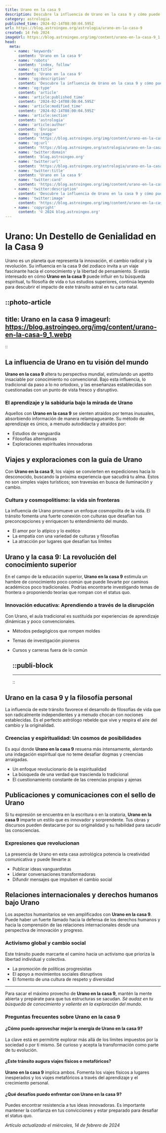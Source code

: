 ```yaml
---
title: Urano en la casa 9
description: Descubre la influencia de Urano en la casa 9 y cómo puede transformar tu búsqueda de conocimiento y aventuras espirituales.
category: astrologia
published_time: 2024-02-14T08:00:04.595Z
url: https://blog.astroingeo.org/astrologia/urano-en-la-casa-9
created: 14 Feb 2024
imageUrl: https://blog.astroingeo.org/img/content/urano-en-la-casa-9_1.webp
head:
  meta:
    - name: 'keywords'
      content: 'Urano en la casa 9'
    - name: 'robots'
      content: 'index, follow'
    - name: 'og:title'
      content: 'Urano en la casa 9'
    - name: 'og:description'
      content: 'Descubre la influencia de Urano en la casa 9 y cómo puede transformar tu búsqueda de conocimiento y aventuras espirituales.'
    - name: 'og:type'
      content: 'article'
    - name: 'article:published_time'
      content: '2024-02-14T08:00:04.595Z'
    - name: 'article:modified_time'
      content: '2024-02-14T08:00:04.595Z'
    - name: 'article:section'
      content: 'astrologia'
    - name: 'article:author'
      content: 'Enrique'
    - name: 'og:image'
      content: 'https://blog.astroingeo.org/img/content/urano-en-la-casa-9_1.webp'
    - name: 'og:url'
      content: 'https://blog.astroingeo.org/astrologia/urano-en-la-casa-9'
    - name: 'twitter:domain'
      content: 'blog.astroingeo.org'
    - name: 'twitter:url'
      content: 'https://blog.astroingeo.org/astrologia/urano-en-la-casa-9'
    - name: 'twitter:title'
      content: 'Urano en la casa 9'
    - name: 'twitter:card'
      content: 'https://blog.astroingeo.org/img/content/urano-en-la-casa-9_1.webp'
    - name: 'twitter:description'
      content: 'Descubre la influencia de Urano en la casa 9 y cómo puede transformar tu búsqueda de conocimiento y aventuras espirituales.'
    - name: 'twitter:image'
      content: 'https://blog.astroingeo.org/img/content/urano-en-la-casa-9_1.webp'
    - name: 'copyright'
      content: '© 2024 blog.astroingeo.org'
---
```

# Urano: Un Destello de Genialidad en la Casa 9

Urano es un planeta que representa la innovación, el cambio radical y la revolución. Su influencia en la casa 9 del zodiaco invita a un viaje fascinante hacia el conocimiento y la libertad de pensamiento. Si estás interesado en cómo **Urano en la casa 9** puede influir en tu búsqueda espiritual, tu filosofía de vida o tus estudios superiores, continúa leyendo para descubrir el impacto de este tránsito astral en tu carta natal.


::photo-article
---
title: Urano en la casa 9
imageurl: https://blog.astroingeo.org/img/content/urano-en-la-casa-9_1.webp
---
::


## La influencia de Urano en tu visión del mundo

**Urano en la casa 9** altera tu perspectiva mundial, estimulando un apetito insaciable por conocimiento no convencional. Bajo esta influencia, lo tradicional da paso a lo no ortodoxo, y las enseñanzas establecidas son cuestionadas con un punto de vista fresco y disruptivo.

### El aprendizaje y la sabiduría bajo la mirada de Urano

Aquellos con **Urano en la casa 9** se sienten atraídos por temas inusuales, absorbiendo información de manera relampagueante. Su método de aprendizaje es único, a menudo autodidacta y atraídos por:

- Estudios de vanguardia
- Filosofías alternativas
- Exploraciones espirituales innovadoras

## Viajes y exploraciones con la guía de Urano

Con **Urano en la casa 9**, los viajes se convierten en expediciones hacia lo desconocido, buscando la próxima experiencia que sacudirá tu alma. Estos no son simples viajes turísticos; son travesías en busca de iluminación y cambio.

### Cultura y cosmopolitismo: la vida sin fronteras

La influencia de Urano promueve un enfoque cosmopolita de la vida. El tránsito fomenta una fuerte conexión con culturas que desafían tus preconcepciones y enriquecen tu entendimiento del mundo.

- El amor por lo atípico y lo exótico
- La empatía con una variedad de culturas y filosofías
- La atracción por lugares que desafían tus límites

## **Urano y la casa 9**: La revolución del conocimiento superior

En el campo de la educación superior, **Urano en la casa 9** estimula un hambre de conocimiento poco común que puede llevarte por caminos académicos poco tradicionales. Podrías encontrarte investigando temas de frontera o proponiendo teorías que rompan con el status quo.

### **Innovación educativa**: Aprendiendo a través de la disrupción

Con Urano, el aula tradicional es sustituida por experiencias de aprendizaje dinámicas y poco convencionales.

- Métodos pedagógicos que rompen moldes
- Temas de investigación pioneros
- Cursos y carreras fuera de lo común


  ::publi-block
  ---
  ---
  ::
  
  
## **Urano en la casa 9** y la filosofía personal

La influencia de este tránsito favorece el desarrollo de filosofías de vida que son radicalmente independientes y a menudo chocan con nociones establecidas. Es el perfecto astrólogo rebelde que vive y respira el aire del cambio y la originalidad.

### Creencias y espiritualidad: Un cosmos de posibilidades

Es aquí donde **Urano en la casa 9** resuena más intensamente, alentando una indagación espiritual que no teme desafiar dogmas y creencias arraigadas.

- Un enfoque revolucionario de la espiritualidad
- La búsqueda de una verdad que trascienda lo tradicional
- El cuestionamiento constante de las creencias propias y ajenas

## Publicaciones y comunicaciones con el sello de Urano

Si tu expresión se encuentra en la escritura o en la oratoria, **Urano en la casa 9** imparte un estilo que es innovador y sorprendente. Tus obras y discursos pueden destacarse por su originalidad y su habilidad para sacudir las consciencias.

### Expresiones que revolucionan

La presencia de Urano en esta casa astrológica potencia la creatividad comunicativa y puede llevarte a:

- Publicar ideas vanguardistas
- Liderar conversaciones transformadoras
- Difundir mensajes que impulsen el cambio social

## Relaciones internacionales y derechos humanos bajo Urano

Los aspectos humanitarios se ven amplificados con **Urano en la casa 9**. Puede haber un fuerte llamado hacia la defensa de los derechos humanos y hacia la comprensión de las relaciones internacionales desde una perspectiva de innovación y progreso.

### Activismo global y cambio social

Este tránsito puede marcarte el camino hacia un activismo que prioriza la libertad individual y colectiva.

- La promoción de políticas progresistas
- El apoyo a movimientos sociales disruptivos
- El fomento de una cultura de respeto y diversidad

---

Para sacar el máximo provecho de **Urano en la casa 9**, mantén la mente abierta y prepárate para que tus estructuras se sacudan. *Sé audaz en tu búsqueda de conocimiento y valiente en la exploración del mundo*.

### Preguntas frecuentes sobre **Urano en la casa 9**

#### ¿Cómo puedo aprovechar mejor la energía de **Urano en la casa 9**?

La clave está en permitirte explorar más allá de los límites impuestos por la sociedad o por ti mismo. Sé curioso y acepta la transformación como parte de tu evolución.

#### ¿Este tránsito augura viajes físicos o metafóricos?

**Urano en la casa 9** implica ambos. Fomenta los viajes físicos a lugares inesperados y los viajes metafóricos a través del aprendizaje y el crecimiento personal.

#### ¿Qué desafíos puedo enfrentar con **Urano en la casa 9**?

Puedes encontrar resistencia a tus ideas innovadoras. Es importante mantener la confianza en tus convicciones y estar preparado para desafiar el status quo.

_Artículo actualizado el miércoles, 14 de febrero de 2024_